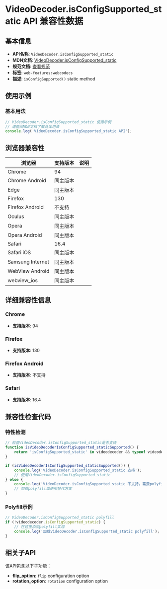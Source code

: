 # VideoDecoder.isConfigSupported_static API 兼容性数据

## 基本信息

- **API名称**: `VideoDecoder.isConfigSupported_static`
- **MDN文档**: [VideoDecoder.isConfigSupported_static](https://developer.mozilla.org/docs/Web/API/VideoDecoder/isConfigSupported_static)
- **规范文档**: [查看规范](https://w3c.github.io/webcodecs/#dom-videodecoder-isconfigsupported)
- **标签**: `web-features:webcodecs`
- **描述**: `isConfigSupported()` static method

## 使用示例

### 基本用法

```javascript
// VideoDecoder.isConfigSupported_static 使用示例
// 请查阅MDN文档了解具体用法
console.log('VideoDecoder.isConfigSupported_static API');
```

## 浏览器兼容性

| 浏览器 | 支持版本 | 说明 |
|--------|----------|------|
| Chrome | 94 |  |
| Chrome Android | 同主版本 |  |
| Edge | 同主版本 |  |
| Firefox | 130 |  |
| Firefox Android | 不支持 |  |
| Oculus | 同主版本 |  |
| Opera | 同主版本 |  |
| Opera Android | 同主版本 |  |
| Safari | 16.4 |  |
| Safari iOS | 同主版本 |  |
| Samsung Internet | 同主版本 |  |
| WebView Android | 同主版本 |  |
| webview_ios | 同主版本 |  |

## 详细兼容性信息

### Chrome

- **支持版本**: 94

### Firefox

- **支持版本**: 130

### Firefox Android

- **支持版本**: 不支持

### Safari

- **支持版本**: 16.4

## 兼容性检查代码

### 特性检测

```javascript
// 检查VideoDecoder.isConfigSupported_static是否支持
function isVideoDecoderIsConfigSupported_staticSupported() {
    return 'isConfigSupported_static' in videodecoder && typeof videodecoder.isConfigSupported_static === 'function';
}

if (isVideoDecoderIsConfigSupported_staticSupported()) {
    console.log('VideoDecoder.isConfigSupported_static 支持');
    // 使用VideoDecoder.isConfigSupported_static
} else {
    console.log('VideoDecoder.isConfigSupported_static 不支持，需要polyfill');
    // 加载polyfill或使用替代方案
}
```

### Polyfill示例

```javascript
// VideoDecoder.isConfigSupported_static polyfill
if (!videodecoder.isConfigSupported_static) {
    // 在这里添加polyfill实现
    console.log('加载VideoDecoder.isConfigSupported_static polyfill');
}
```

## 相关子API

该API包含以下子功能：

- **flip_option**: `flip` configuration option
- **rotation_option**: `rotation` configuration option

